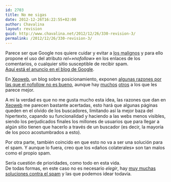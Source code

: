 ```yaml
---
id: 2703
title: No me sigas
date: 2012-12-26T16:22:55+02:00
author: Chavalina
layout: revision
guid: http://www.chavalina.net/2012/12/26/330-revision-3/
permalink: /2012/12/26/330-revision-3/
---
```

Parece ser que Google nos quiere cuidar y evitar a <acronym title="spammers">los malignos</acronym> y para ello propone el uso del atributo _rel=»nofollow»_ en los enlaces de los comentarios, o cualquier sitio susceptible de recibir spam.  
<a href="http://www.google.com/googleblog/2005/01/preventing-comment-spam.html" target="_blank">Aquí está el anuncio en el blog de Google</a>.

En <a href="http://xeoweb.bitacoras.com" target="_blank">Xeoweb</a>, un blog sobre posicionamiento, exponen <a href="http://xeoweb.bitacoras.com/2005/01/19/contra-el-no-follow/" target="_blank">algunas razones por las que el nofollow no es bueno</a>, aunque hay <a href="http://www.proyectoisla.com/mangasverdes/index.php?p=520" target="_blank">muchos</a> <a href="http://www.minid.net/archivos/categorias/google/atributo_qno_me_sigasq_de_google.php" target="_blank">otros</a> a los que les parece mejor.

A mi la verdad es que no me gusta mucho esta idea, las razones que dan en <a href="http://xeoweb.bitacoras.com" target="_blank">Xeoweb</a> me parecen bastante acertadas, esto hará que algunas páginas queden en el olvido de los buscadores, limitando así la mejor baza del hipertexto, capando su funcionalidad y haciendo a las webs menos visibles, siendo los perjudicados finales los millones de usuarios que para llegar a algún sitio tienen que hacerlo a través de un buscador (es decir, la mayoría de los poco acostumbrados a esto).

Por otra parte, también coincido en que esto no va a ser una solución para el spam. Y aunque lo fuera, creo que los «daños colaterales» son tan malos como el propio spam. 

Sería cuestión de prioridades, como todo en esta vida.  
De todas formas, en este caso no es necesario _elegir_, hay <a href="http://www.proyectoisla.com/mangasverdes/index.php?p=381" target="_blank">muy muchas soluciones contra el spam</a> y las que podemos idear todavía.